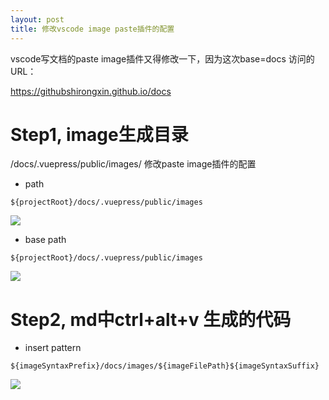 ```yaml
---
layout: post
title: 修改vscode image paste插件的配置
---
```


vscode写文档的paste image插件又得修改一下，因为这次base=docs 访问的URL：

https://githubshirongxin.github.io/docs

# Step1, image生成目录
/docs/.vuepress/public/images/ 修改paste image插件的配置 
- path
```
${projectRoot}/docs/.vuepress/public/images
```
![](/docs/images/2020-12-08-10-12-40.png)
- base path
```
${projectRoot}/docs/.vuepress/public/images
```

![](/docs/images/2020-12-08-10-12-10.png)

# Step2, md中ctrl+alt+v 生成的代码
- insert pattern
```
${imageSyntaxPrefix}/docs/images/${imageFilePath}${imageSyntaxSuffix}
```
![](/docs/images/2020-12-08-10-12-24.png)